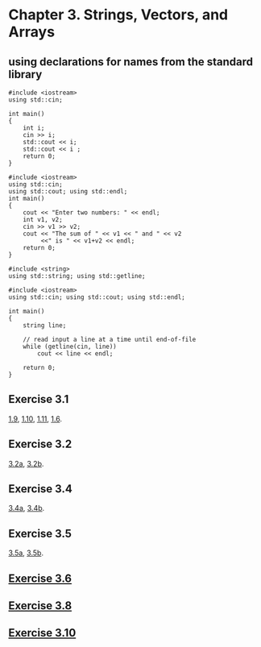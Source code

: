 # Chapter 3. Strings, Vectors, and Arrays
## using declarations for names from the standard library
```
#include <iostream>
using std::cin;

int main()
{
    int i;
    cin >> i;
    std::cout << i;
    std::cout << i ;
    return 0;
}
```
```
#include <iostream>
using std::cin;
using std::cout; using std::endl;
int main()
{
    cout << "Enter two numbers: " << endl;
    int v1, v2;
    cin >> v1 >> v2;
    cout << "The sum of " << v1 << " and " << v2
         <<" is " << v1+v2 << endl;
    return 0;
}
```

```
#include <string> 
using std::string; using std::getline;

#include <iostream> 
using std::cin; using std::cout; using std::endl;

int main() 
{
	string line;

	// read input a line at a time until end-of-file
	while (getline(cin, line))
		cout << line << endl;

	return 0;
}
```


## Exercise 3.1 
[1.9](https://github.com/Yiyiya/PrimerCPP/blob/master/Chapter03/1_9.cpp), 
[1.10](https://github.com/Yiyiya/PrimerCPP/blob/master/Chapter03/1_10.cpp),
[1.11](https://github.com/Yiyiya/PrimerCPP/blob/master/Chapter03/1_11.cpp),
[1.6](https://github.com/Yiyiya/PrimerCPP/blob/master/Chapter03/1_6.cpp).
## Exercise 3.2
[3.2a](https://github.com/Yiyiya/PrimerCPP/blob/master/Chapter03/3_02a.cpp),
[3.2b](https://github.com/Yiyiya/PrimerCPP/blob/master/Chapter03/3_02b.cpp).
## Exercise 3.4
[3.4a](https://github.com/Yiyiya/PrimerCPP/blob/master/Chapter03/3_04a.cpp),
[3.4b](https://github.com/Yiyiya/PrimerCPP/blob/master/Chapter03/3_04b.cpp).
## Exercise 3.5
[3.5a](https://github.com/Yiyiya/PrimerCPP/blob/master/Chapter03/3_05a.cpp),
[3.5b](https://github.com/Yiyiya/PrimerCPP/blob/master/Chapter03/3_05b.cpp).
## [Exercise 3.6](https://github.com/Yiyiya/PrimerCPP/blob/master/Chapter03/3_06.cpp)
## [Exercise 3.8](https://github.com/Yiyiya/PrimerCPP/blob/master/Chapter03/3_08.cpp)
## [Exercise 3.10](https://github.com/Yiyiya/PrimerCPP/blob/master/Chapter03/3_10.cpp)
